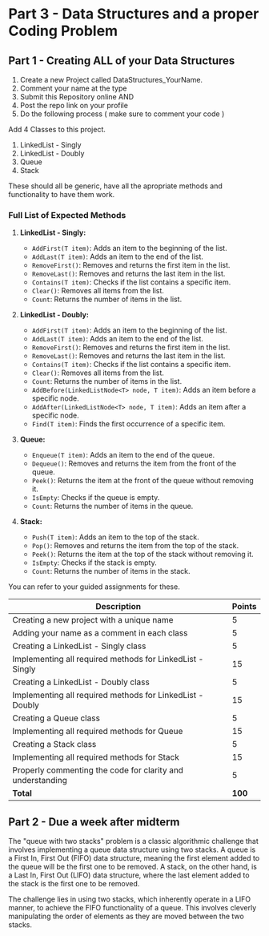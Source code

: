 ﻿# Part 3 - Data Structures and a proper Coding Problem

## Part 1 - Creating ALL of your Data Structures

1. Create a new Project called DataStructures_YourName.
2. Comment your name at the type
3. Submit this Repository online AND
4. Post the repo link on your profile
5. Do the following process ( make sure to comment your code )


Add 4 Classes to this project.

1. LinkedList - Singly
2. LinkedList - Doubly
3. Queue
4. Stack

These should all be generic, have all the apropriate methods and functionality to have them work.

### Full List of Expected Methods

1. **LinkedList - Singly:**
   - `AddFirst(T item)`: Adds an item to the beginning of the list.
   - `AddLast(T item)`: Adds an item to the end of the list.
   - `RemoveFirst()`: Removes and returns the first item in the list.
   - `RemoveLast()`: Removes and returns the last item in the list.
   - `Contains(T item)`: Checks if the list contains a specific item.
   - `Clear()`: Removes all items from the list.
   - `Count`: Returns the number of items in the list.

2. **LinkedList - Doubly:**
   - `AddFirst(T item)`: Adds an item to the beginning of the list.
   - `AddLast(T item)`: Adds an item to the end of the list.
   - `RemoveFirst()`: Removes and returns the first item in the list.
   - `RemoveLast()`: Removes and returns the last item in the list.
   - `Contains(T item)`: Checks if the list contains a specific item.
   - `Clear()`: Removes all items from the list.
   - `Count`: Returns the number of items in the list.
   - `AddBefore(LinkedListNode<T> node, T item)`: Adds an item before a specific node.
   - `AddAfter(LinkedListNode<T> node, T item)`: Adds an item after a specific node.
   - `Find(T item)`: Finds the first occurrence of a specific item.
   
3. **Queue:**
   - `Enqueue(T item)`: Adds an item to the end of the queue.
   - `Dequeue()`: Removes and returns the item from the front of the queue.
   - `Peek()`: Returns the item at the front of the queue without removing it.
   - `IsEmpty`: Checks if the queue is empty.
   - `Count`: Returns the number of items in the queue.
   
4. **Stack:**
   - `Push(T item)`: Adds an item to the top of the stack.
   - `Pop()`: Removes and returns the item from the top of the stack.
   - `Peek()`: Returns the item at the top of the stack without removing it.
   - `IsEmpty`: Checks if the stack is empty.
   - `Count`: Returns the number of items in the stack.

You can refer to your guided assignments for these.


| Description                                     | Points |
| ----------------------------------------------- | ------ |
| Creating a new project with a unique name       | 5      |
| Adding your name as a comment in each class     | 5      |
| Creating a LinkedList - Singly class           | 5      |
| Implementing all required methods for LinkedList - Singly | 15     |
| Creating a LinkedList - Doubly class           | 5      |
| Implementing all required methods for LinkedList - Doubly | 15     |
| Creating a Queue class                         | 5      |
| Implementing all required methods for Queue    | 15     |
| Creating a Stack class                         | 5      |
| Implementing all required methods for Stack    | 15     |
| Properly commenting the code for clarity and understanding | 5     |
| **Total**                                       | **100** |

## Part 2 - Due a week after midterm 

The "queue with two stacks" problem is a classic algorithmic challenge that involves implementing a queue data structure using two stacks. A queue is a First In, First Out (FIFO) data structure, meaning the first element added to the queue will be the first one to be removed. A stack, on the other hand, is a Last In, First Out (LIFO) data structure, where the last element added to the stack is the first one to be removed.

The challenge lies in using two stacks, which inherently operate in a LIFO manner, to achieve the FIFO functionality of a queue. This involves cleverly manipulating the order of elements as they are moved between the two stacks.